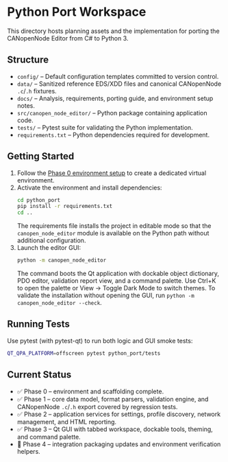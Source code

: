 # Python Port Workspace

This directory hosts planning assets and the implementation for porting the
CANopenNode Editor from C# to Python 3.

## Structure
- `config/` – Default configuration templates committed to version control.
- `data/` – Sanitized reference EDS/XDD files and canonical CANopenNode `.c`/`.h` fixtures.
- `docs/` – Analysis, requirements, porting guide, and environment setup notes.
- `src/canopen_node_editor/` – Python package containing application code.
- `tests/` – Pytest suite for validating the Python implementation.
- `requirements.txt` – Python dependencies required for development.

## Getting Started
1. Follow the [Phase 0 environment setup](docs/environment_setup.md) to create a
   dedicated virtual environment.
2. Activate the environment and install dependencies:
   ```bash
   cd python_port
   pip install -r requirements.txt
   cd ..
   ```
   The requirements file installs the project in editable mode so that the
   ``canopen_node_editor`` module is available on the Python path without
   additional configuration.
3. Launch the editor GUI:
   ```bash
   python -m canopen_node_editor
   ```
   The command boots the Qt application with dockable object dictionary, PDO editor, validation report view, and a command palette. Use Ctrl+K to open the palette or View → Toggle Dark Mode to switch themes. To validate the installation without opening the GUI, run ``python -m canopen_node_editor --check``.

## Running Tests

Use pytest (with pytest-qt) to run both logic and GUI smoke tests:
```bash
QT_QPA_PLATFORM=offscreen pytest python_port/tests
```

## Current Status

- ✅ Phase 0 – environment and scaffolding complete.
- ✅ Phase 1 – core data model, format parsers, validation engine, and CANopenNode `.c`/`.h` export covered by regression tests.
- ✅ Phase 2 – application services for settings, profile discovery, network management, and HTML reporting.
- ✅ Phase 3 – Qt GUI with tabbed workspace, dockable tools, theming, and command palette.
- 🔄 Phase 4 – integration packaging updates and environment verification helpers.
